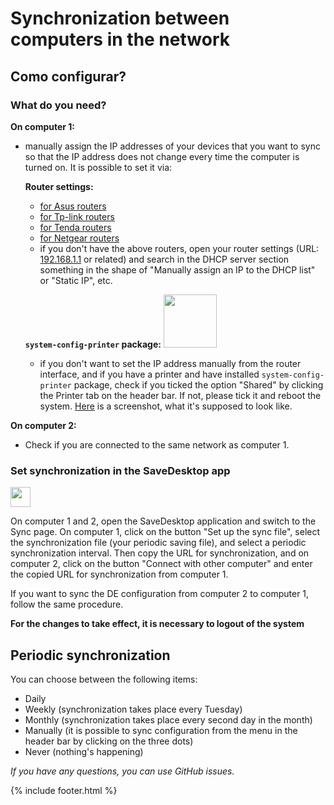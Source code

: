 # Synchronization between computers in the network
## Como configurar?
### What do you need?
**On computer 1:**
- manually assign the IP addresses of your devices that you want to sync so that the IP address does not change every time the computer is turned on. It is possible to set it via:

  **Router settings:**
  - [for Asus routers](https://www.asus.com/support/FAQ/1000906/)
  - [for Tp-link routers](https://www.tp-link.com/us/support/faq/170/)
  - [for Tenda routers](https://www.tendacn.com/faq/3264.html)
  - [for Netgear routers](https://kb.netgear.com/25722/How-do-I-reserve-an-IP-address-on-my-NETGEAR-router)
  - if you don't have the above routers, open your router settings (URL: [192.168.1.1](http://192.168.1.1) or related) and search in the DHCP server section something in the shape of "Manually assign an IP to the DHCP list" or "Static IP", etc.

  **`system-config-printer` package:**  <img src="https://github.com/vikdevelop/SaveDesktop/assets/83600218/ff4e742d-07e2-453f-8ace-b51b4f52d1dd" width="85">

  - if you don't want to set the IP address manually from the router interface, and if you have a printer and have installed `system-config-printer` package, check if you ticked the option "Shared" by clicking the Printer tab on the header bar. If not, please tick it and reboot the system. [Here](https://github-production-user-asset-6210df.s3.amazonaws.com/83600218/272054218-ff17c19b-98f5-41fe-8f34-40de275f0da4.png) is a screenshot, what it's supposed to look like.

**On computer 2:**
- Check if you are connected to the same network as computer 1.

### Set synchronization in the SaveDesktop app
<a href="https://www.youtube.com/watch?v=QccFR06oyXk"><img src="https://github.com/vikdevelop/SaveDesktop/assets/83600218/a4f8da24-7183-49e1-9a58-82092a42f124" height="32"></a>

On computer 1 and 2, open the SaveDesktop application and switch to the Sync page. On computer 1, click on the button "Set up the sync file", select the synchronization file (your periodic saving file), and select a periodic synchronization interval. Then copy the URL for synchronization, and on computer 2, click on the button "Connect with other computer" and enter the copied URL for synchronization from computer 1.

If you want to sync the DE configuration from computer 2 to computer 1, follow the same procedure.

**For the changes to take effect, it is necessary to logout of the system**

## Periodic synchronization
You can choose between the following items:
- Daily
- Weekly (synchronization takes place every Tuesday)
- Monthly (synchronization takes place every second day in the month)
- Manually (it is possible to sync configuration from the menu in the header bar by clicking on the three dots)
- Never (nothing's happening)

_If you have any questions, you can use GitHub issues._



{% include footer.html %}
